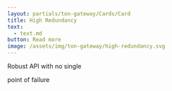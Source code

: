 ```yaml
---
layout: partials/ton-gateway/Cards/Card
title: High Redundancy
text:
  - text.md
button: Read more
image: /assets/img/ton-gateway/high-redundancy.svg
---
```


 Robust API with no single
 
 point of failure
